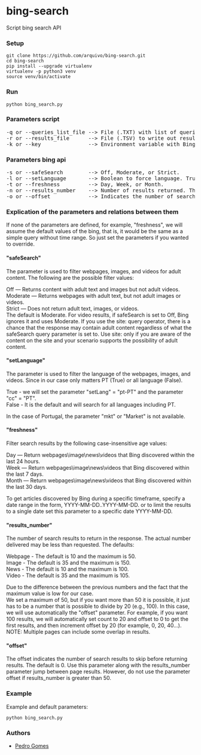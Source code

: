 
# bing-search
Script bing search API

### Setup

```
git clone https://github.com/arquivo/bing-search.git
cd bing-search
pip install --upgrade virtualenv
virtualenv -p python3 venv
source venv/bin/activate
```
### Run

```
python bing_search.py
```

### Parameters script

<pre>
-q or --queries_list_file --> File (.TXT) with list of queries to be performed. (e.g., "lisboa" or "fishing site:fishing.contoso.com").
-r or --results_file      --> File (.TSV) to write out results.
-k or --key               --> Environment variable with Bing Service Subscription Key.
</pre>

### Parameters bing api

<pre>
-s or --safeSearch        --> Off, Moderate, or Strict.
-l or --setLanguage       --> Boolean to force language. True (PT-PT), False (All languages)
-t or --freshness         --> Day, Week, or Month.
-n or --results_number    --> Number of results returned. The default is 20 and the maximum is 50. If you want more than 50 results use multiples of 20.
-o or --offset            --> Indicates the number of search results to skip before returning results. Only use if results_number is less than 50.
</pre>

### Explication of the parameters and relations between them

If none of the parameters are defined, for example, "freshness", we will assume the default values of the bing, that is, it would be the same as a simple query without time range. So just set the parameters if you wanted to override.

#### "safeSearch"

The parameter is used to filter webpages, images, and videos for adult content. The following are the possible filter values:

Off — Returns content with adult text and images but not adult videos.<br>
Moderate — Returns webpages with adult text, but not adult images or videos.<br>
Strict — Does not return adult text, images, or videos.<br>
The default is Moderate. For video results, if safeSearch is set to Off, Bing ignores it and uses Moderate. If you use the site: query operator, there is a chance that the response may contain adult content regardless of what the safeSearch query parameter is set to. Use site: only if you are aware of the content on the site and your scenario supports the possibility of adult content.

#### "setLanguage"

The parameter is used to filter the language of the webpages, images, and videos. Since in our case only matters PT (True) or all language (False).

True - we will set the parameter "setLang" = "pt-PT" and the parameter "cc" = "PT".<br>
False - It is the default and will search for all languages including PT.<br>

In the case of Portugal, the parameter "mkt" or "Market" is not available.

#### "freshness" 

Filter search results by the following case-insensitive age values:

Day — Return webpages\image\news\videos that Bing discovered within the last 24 hours.<br>
Week — Return webpages\image\news\videos that Bing discovered within the last 7 days.<br>
Month — Return webpages\image\news\videos that Bing discovered within the last 30 days.<br>

To get articles discovered by Bing during a specific timeframe, specify a date range in the form, YYYY-MM-DD..YYYY-MM-DD. or to limit the results to a single date set this parameter to a specific date YYYY-MM-DD.

#### "results_number"
The number of search results to return in the response. The actual number delivered may be less than requested. The defaults:

Webpage - The default is 10 and the maximum is 50.<br>
Image - The default is 35 and the maximum is 150.<br>
News - The default is 10 and the maximum is 100.<br>
Video - The default is 35 and the maximum is 105.<br>

Due to the difference between the previous numbers and the fact that the maximum value is low for our case. <br>
We set a maximum of 50, but if you want more than 50 it is possible, it just has to be a number that is possible to divide by 20 (e.g., 100). In this case, we will use automatically the "offset" parameter. For example, if you want 100 results, we will automatically set count to 20 and offset to 0 to get the first results, and then increment offset by 20 (for example, 0, 20, 40...). NOTE: Multiple pages can include some overlap in results.

#### "offset"
The offset indicates the number of search results to skip before returning results. The default is 0. Use this parameter along with the results_number parameter jump between page results. However, do not use the parameter offset if results_number is greater than 50.

### Example

Example and default parameters:

```
python bing_search.py
```

### Authors

- [Pedro Gomes](pedro.gomes@fccn.pt)

